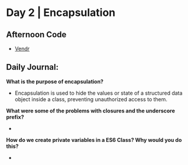 # Day 2 | Encapsulation

## Afternoon Code
+ [Vendr](https://github.com/hollidavis/Vendr)

## Daily Journal:

**What is the purpose of encapsulation?**

+ Encapsulation is used to hide the values or state of a structured data object inside a class, preventing unauthorized access to them.

**What were some of the problems with closures and the underscore prefix?**

+ 

**How do we create private variables in a ES6 Class? Why would you do this?**

+ 